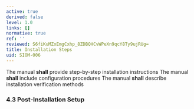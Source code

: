 ```yaml
---
active: true
derived: false
level: 1.0
links: []
normative: true
ref: ''
reviewed: S6fiKuMZxEmgCxhp_8ZDBQHCvWPeXn9qcY8Ty9ujRUg=
title: Installation Steps
uid: SIOM-006
---
```


The manual **shall** provide step-by-step installation instructions
The manual **shall** include configuration procedures
The manual **shall** describe installation verification methods

### 4.3 Post-Installation Setup